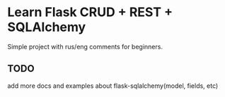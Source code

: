 Learn Flask CRUD + REST + SQLAlchemy
====================================

Simple project with rus/eng comments for beginners.

TODO
----

add more docs and examples about flask-sqlalchemy(model, fields, etc)
